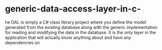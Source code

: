 # generic-data-access-layer-in-c-
he DAL is simply a C# class library project where you define the model generated from the existing database along with the generic implementation for reading and modifying the data in the database. It is the only layer in the application that will actually know anything about and have any dependencies on
